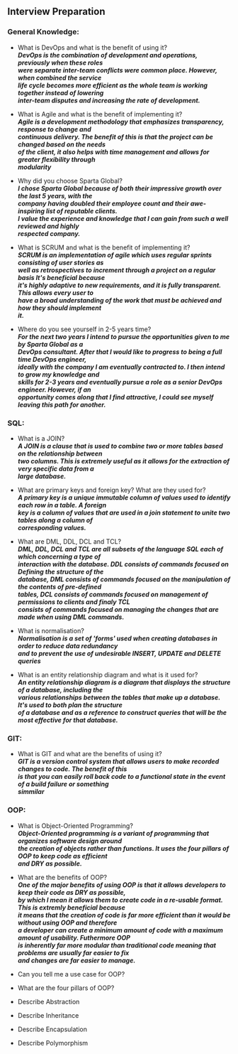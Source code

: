 ## Interview Preparation  
### General Knowledge:
* What is DevOps and what is the benefit of using it?  
  ***DevOps is the combination of development and operations, previously when these roles***  
  ***were separate inter-team conflicts were common place. However, when combined the service***  
  ***life cycle becomes more efficient as the whole team is working together instead of lowering***  
  ***inter-team disputes and increasing the rate of development.***  

* What is Agile and what is the benefit of implementing it?  
  ***Agile is a development methodology that emphasizes transparency, response to change and***  
  ***continuous delivery. The benefit of this is that the project can be changed based on the needs***  
  ***of the client, it also helps with time management and allows for greater flexibility through***  
  ***modularity***  

* Why did you choose Sparta Global?  
  ***I chose Sparta Global because of both their impressive growth over the last 5 years, with the***  
  ***company having doubled their employee count and their awe-inspiring list of reputable clients.***  
  ***I value the experience and knowledge that I can gain from such a well reviewed and highly***  
  ***respected company.***  

* What is SCRUM and what is the benefit of implementing it?  
  ***SCRUM is an implementation of agile which uses regular sprints consisting of user stories as***  
  ***well as retrospectives to increment through a project on a regular basis It's beneficial because***  
  ***it's highly adaptive to new requirements, and it is fully transparent. This allows every user to***  
  ***have a broad understanding of the work that must be achieved and how they should implement***  
  ***it.***  

* Where do you see yourself in 2-5 years time?  
  ***For the next two years I intend to pursue the opportunities given to me by Sparta Global as a***  
  ***DevOps consultant. After that I would like to progress to being a full time DevOps engineer,***  
  ***ideally with the company I am eventually contracted to. I then intend to grow my knowledge and***  
  ***skills for 2-3 years and eventually pursue a role as a senior DevOps engineer. However, if an***  
  ***opportunity comes along that I find attractive, I could see myself leaving this path for another.***  


### SQL:  
* What is a JOIN?  
  ***A JOIN is a clause that is used to combine two or more tables based on the relationship between***  
  ***two columns. This is extremely useful as it allows for the extraction of very specific data from a***  
  ***large database.***  

* What are primary keys and foreign key? What are they used for?  
  ***A primary key is a unique immutable column of values used to identify each row in a table. A foreign***  
  ***key is a column of values that are used in a join statement to unite two tables along a column of***  
  ***corresponding values.***    

* What are DML, DDL, DCL and TCL?  
  ***DML, DDL, DCL and TCL are all subsets of the language SQL each of which concerning a type of***  
  ***interaction with the database. DDL consists of commands focused on Defining the structure of the***  
  ***database, DML consists of commands focused on the manipulation of the contents of pre-defined***  
  ***tables, DCL consists of commands focused on management of permissions to clients and finaly TCL***  
  ***consists of commands focused on managing the changes that are made when using DML commands.***   

* What is normalisation?  
  ***Normalisation is a set of 'forms' used when creating databases in order to reduce data redundancy***  
  ***and to prevent the use of undesirable INSERT, UPDATE and DELETE queries***  

* What is an entity relationship diagram and what is it used for?  
  ***An entity relationship diagram is a diagram that displays the structure of a database, including the***  
  ***various relationships between the tables that make up a database. It's used to both plan the structure***  
  ***of a database and as a reference to construct queries that will be the most effective for that database.***   


### GIT:  
* What is GIT and what are the benefits of using it?  
  ***GIT is a version control system that allows users to make recorded changes to code. The benefit of this***  
  ***is that you can easily roll back code to a functional state in the event of a build failure or something***  
  ***simmilar***  


### OOP: 
* What is Object-Oriented Programming?  
  ***Object-Oriented programming is a variant of programming that organizes software design around***  
  ***the creation of objects rather than functions. It uses the four pillars of OOP to keep code as efficient***  
  ***and DRY as possible.***  
  
* What are the benefits of OOP?  
  ***One of the major benefits of using OOP is that it allows developers to keep their code as DRY as possible,***  
  ***by which I mean it allows them to create code in a re-usable format. This is extremly beneficial because***  
  ***it means that the creation of code is far more efficient than it would be without using OOP and therefore***  
  ***a developer can create a minimum amount of code with a maximum amount of usability. Futhermore OOP***  
  ***is inherently far more modular than traditional code meaning that problems are usually far easier to fix***  
  ***and changes are far easier to manage.***

* Can you tell me a use case for OOP?
* What are the four pillars of OOP?
* Describe Abstraction
* Describe Inheritance
* Describe Encapsulation
* Describe Polymorphism
